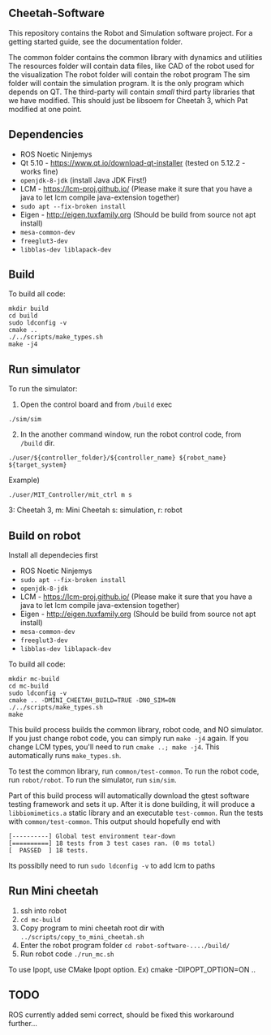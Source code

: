 ## Cheetah-Software
This repository contains the Robot and Simulation software project.  For a getting started guide, see the documentation folder.

The common folder contains the common library with dynamics and utilities
The resources folder will contain data files, like CAD of the robot used for the visualization
The robot folder will contain the robot program
The sim folder will contain the simulation program. It is the only program which depends on QT.
The third-party will contain *small* third party libraries that we have modified. This should just be libsoem for Cheetah 3, which Pat modified at one point.

## Dependencies

- ROS Noetic Ninjemys
- Qt 5.10 - https://www.qt.io/download-qt-installer (tested on 5.12.2 - works fine)
- `openjdk-8-jdk` (install Java JDK First!)
- LCM - https://lcm-proj.github.io/ (Please make it sure that you have a java to let lcm compile java-extension together)
- `sudo apt --fix-broken install`
- Eigen - http://eigen.tuxfamily.org (Should be build from source not apt install)
- `mesa-common-dev`
- `freeglut3-dev`
- `libblas-dev liblapack-dev`

## Build
To build all code:
```
mkdir build
cd build
sudo ldconfig -v
cmake ..
./../scripts/make_types.sh
make -j4
```

## Run simulator
To run the simulator:
1. Open the control board and from `/build` exec
```
./sim/sim
```
2. In the another command window, run the robot control code, from `/build` dir.
```
./user/${controller_folder}/${controller_name} ${robot_name} ${target_system}
```
Example)
```
./user/MIT_Controller/mit_ctrl m s
```
3: Cheetah 3, m: Mini Cheetah
s: simulation, r: robot

## Build on robot

Install all dependecies first 

- ROS Noetic Ninjemys
- `sudo apt --fix-broken install`
- `openjdk-8-jdk`
- LCM - https://lcm-proj.github.io/ (Please make it sure that you have a java to let lcm compile java-extension together)
- Eigen - http://eigen.tuxfamily.org (Should be build from source not apt install)
- `mesa-common-dev`
- `freeglut3-dev`
- `libblas-dev liblapack-dev`


To build all code:
```
mkdir mc-build
cd mc-build
sudo ldconfig -v
cmake .. -DMINI_CHEETAH_BUILD=TRUE -DNO_SIM=ON
./../scripts/make_types.sh
make
```

This build process builds the common library, robot code, and NO simulator. If you just change robot code, you can simply run `make -j4` again. If you change LCM types, you'll need to run `cmake ..; make -j4`. This automatically runs `make_types.sh`.

To test the common library, run `common/test-common`. To run the robot code, run `robot/robot`. To run the simulator, run `sim/sim`.

Part of this build process will automatically download the gtest software testing framework and sets it up. After it is done building, it will produce a `libbiomimetics.a` static library and an executable `test-common`.  Run the tests with `common/test-common`. This output should hopefully end with

```
[----------] Global test environment tear-down
[==========] 18 tests from 3 test cases ran. (0 ms total)
[  PASSED  ] 18 tests.
```

Its possiblly need to run 
`
sudo ldconfig -v
`
to add lcm to paths

## Run Mini cheetah
1. ssh into robot
2. `cd mc-build`
3. Copy program to mini cheetah root dir with `../scripts/copy_to_mini_cheetah.sh`
4. Enter the robot program folder `cd robot-software-..../build/`
5. Run robot code `./run_mc.sh` 

To use Ipopt, use CMake Ipopt option. Ex) cmake -DIPOPT_OPTION=ON ..

## TODO

ROS currently added semi correct, should be fixed this workaround further...
